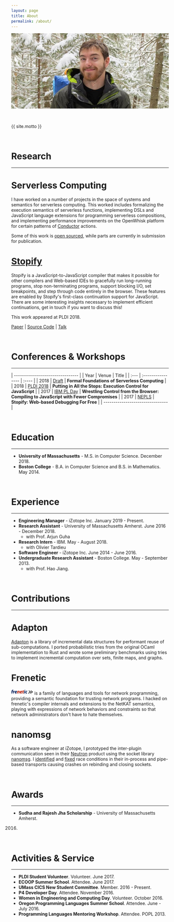 ```yaml
---
layout: page
title: About
permalink: /about/
---
```


![me](/images/me.jpg)

<br />

{{ site.motto }}

<br />

Research
===
---

# Serverless Computing
I have worked on a number of projects in the space of systems and semantics
for serverless computing. This worked includes formalizing the execution
semantics of serverless functions, implementing DSLs and JavaScript language
extensions for programming serverless compositions, and implementing
performance improvements on the OpenWhisk platform for certain patterns of
[Conductor](https://github.com/apache/incubator-openwhisk/blob/master/docs/conductors.md)
actions.

Some of this work is [open sourced](https://github.com/baxtersa/distribufy),
while parts are currently in submission for publication.

# [Stopify](https://www.stopify.org)
Stopify is a JavaScript-to-JavaScript compiler that makes it possible for other
compilers and Web-based IDEs to gracefully run long-running programs, stop
non-terminating programs, support blocking I/O, set breakpoints, and step
through code entirely in the browser. These features are enabled by Stopify's
first-class continuation support for JavaScript. There are some interesting
insights necessary to implement efficient continuations, get in touch if you
want to discuss this!

This work appeared at PLDI 2018.

<a href="https://arxiv.org/pdf/1802.02974.pdf">Paper</a> | <a
href="https://github.com/plasma-umass/Stopify">Source Code</a> | <a
href="https://www.youtube.com/watch?v=M8PEWKQh2k4">Talk</a>

<br />

Conferences & Workshops
===
---

| -------------------------------- |
| Year | Venue             | Title |
| :--- | :---------------- | :---- |
| 2018 | [Draft](./foundations-of-serverless-draft-nov17.pdf) | **Formal Foundations of Serverless Computing** |
| 2018 | [PLDI 2018](https://pldi18.sigplan.org/event/pldi-2018-papers-putting-in-all-the-stops-execution-control-for-javascript) | **Putting in All the Stops: Execution Control for JavaScript** |
| 2017 | [IBM PL Day](http://researcher.watson.ibm.com/researcher/view_group_subpage.php?id=8106) | **Wrestling Control from the Browser: Compiling to JavaScript with Fewer Compromises** |
| 2017 | [NEPLS](http://www.nepls.org/Events/31/abstracts.html#sbaxter) | **Stopify: Web-based Debugging For Free** |
| -------------------------------- |

<br />

Education
===
---
 - **University of Massachusetts** - M.S. in Computer Science. December 2018.
 - **Boston College** - B.A. in Computer Science and B.S. in Mathematics. May 2014.

<br />

Experience
===
---
 - **Engineering Manager** - iZotope Inc. January 2019 - Present.
 - **Research Assistant** - University of Massachusetts Amherst. June 2016 - December 2018.
   - with Prof. Arjun Guha
 - **Research Intern** - IBM. May - August 2018.
   - with Olivier Tardieu
 - **Software Engineer** - iZotope Inc. June 2014 - June 2016.
 - **Undergraduate Research Assistant** - Boston College. May - September 2013.
   - with Prof. Hao Jiang.

<br />

Contributions
===
---

# Adapton
[Adapton](https://github.com/cuplv/adapton.rust) is a library of incremental
data structures for performant reuse of sub-computations. I ported probabilistic
tries from the original OCaml implementation to Rust and wrote some preliminary
benchmarks using tries to implement incremental computation over sets, finite
maps, and graphs.

# Frenetic
[![frenetic](/images/frenetic.png)](http://www.frenetic-lang.org) is a family of
languages and tools for network programming, providing a semantic foundation for
trusting network programs. I hacked on frenetic's compiler internals and
extensions to the NetKAT semantics, playing with expressions of network
behaviors and constraints so that network administrators don't have to hate
themselves.

# nanomsg
As a software engineer at iZotope, I prototyped the inter-plugin communication
seen in their [Neutron](https://www.izotope.com/en/products/mix/neutron.html)
product using the socket library [nanomsg](http://nanomsg.org).
I [identified](https://github.com/nanomsg/nanomsg/issues/411)
and [fixed](https://github.com/nanomsg/nanomsg/pull/413) race conditions in
their in-process and pipe-based transports causing crashes on rebinding and
closing sockets.

<br />

Awards
===
---
 - **Sudha and Rajesh Jha Scholarship** - University of Massachusetts Amherst.
  2016.

<br />

Activities & Service
===
---
 - **PLDI Student Volunteer**. Volunteer. June 2017.
 - **ECOOP Summer School**. Attendee. June 2017.
 - **UMass CICS New Student Committee**. Member. 2016 - Present.
 - **P4 Developer Day**. Attendee. November 2016.
 - **Women in Engineering and Computing Day**. Volunteer. October 2016.
 - **Oregon Programming Languages Summer School**. Attendee. June - July 2016.
 - **Programming Languages Mentoring Workshop**. Attendee. POPL 2013.
